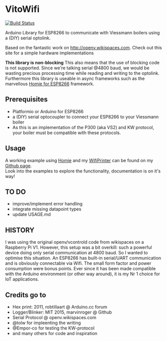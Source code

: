 # VitoWifi
[![Build Status](https://travis-ci.org/bertmelis/VitoWifi.svg?branch=master)](https://travis-ci.org/bertmelis/VitoWifi)

Arduino Library for ESP8266 to communicate with Viessmann boilers using a (DIY) serial optolink.

Based on the fantastic work on http://openv.wikispaces.com. Check out this site for a simple hardware implementations

**This library is non-blocking**
This also means that the use of blocking code is not supported.
Since we're talking serial @4800 baud, we would be wasting precious processing time while reading and writing to the optolink. Furthermore this library is useable in async frameworks such as the marvellous <a href="https://github.com/marvinroger/homie-esp8266">Homie for ESP8266</a> framework.


## Prerequisites
- Platformio or Arduino for ESP8266
- a (DIY) serial optocoupler to connect your ESP8266 to your Viessmann boiler
- As this is an implementation of the P300 (aka VS2) and KW protocol, your boiler must be compatible with these protocols.

## Usage
A working example using [Homie](https://github.com/marvinroger/homie-esp8266) and my [WifiPrinter](https://github.com/bertmelis/WifiPrinter) can be found on my [Github page](https://github.com/bertmelis/homie-boiler).  
Look into the examples to explore the functionality, documentation is on it's way!

## TO DO
- improve/implement error handling
- integrate missing datapoint types
- update USAGE.md


## HISTORY
I was using the original openv/vcontrold code from wikispaces on a Raspberry Pi V1. However, this setup was a bit overkill: such a powerful device doing only serial communication at 4800 baud. So I wanted to optimise this situation.
An ESP8266 has built-in serial/UART communication and is obviously connectable via Wifi. The small form factor and power consumption were bonus points. Ever since it has been made compatible with the Arduino environment (or other way around), it is my Nr 1 choice for IoT applications.


## Credits go to
- Hex print: 2011, robtillaart @ Arduino.cc forum
- Logger/Blinker: MIT 2015, marvinroger @ Github
- Serial Protocol @ openv.wikispaces.com
- @tolw for impleenting the writing
- @Empor-co for testing the KW-protocol
- and many others for code and inspiration
